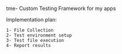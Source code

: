 tme- Custom Testing Framework for my apps

Implementation plan:

    1- File Collection
    2- Test environment setup
    3- Test file execution
    4- Report results